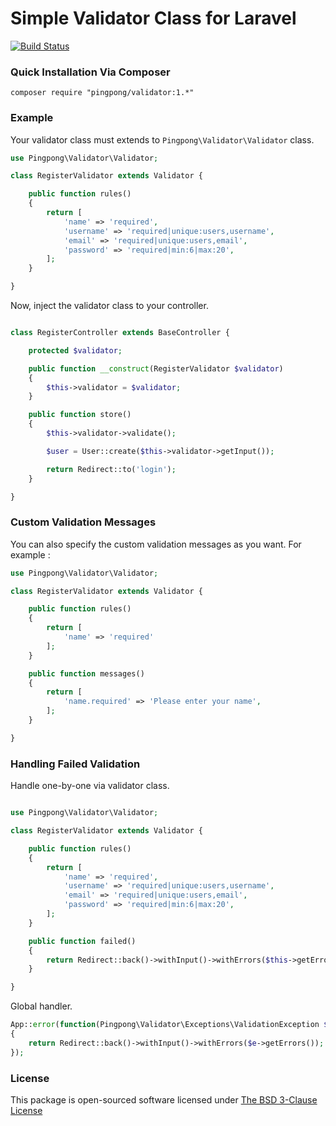 Simple Validator Class for Laravel
=========

[![Build Status](https://travis-ci.org/pingpong-labs/validator.svg)](https://travis-ci.org/pingpong-labs/validator)

### Quick Installation Via Composer

```
composer require "pingpong/validator:1.*"
```

### Example

Your validator class must extends to `Pingpong\Validator\Validator` class.

```php
use Pingpong\Validator\Validator;

class RegisterValidator extends Validator {

    public function rules()
    {
        return [
            'name' => 'required',
            'username' => 'required|unique:users,username',
            'email' => 'required|unique:users,email',
            'password' => 'required|min:6|max:20',
        ];
    }

}
```

Now, inject the validator class to your controller.

```php

class RegisterController extends BaseController {

    protected $validator;

    public function __construct(RegisterValidator $validator)
    {
        $this->validator = $validator;
    }

    public function store()
    {
        $this->validator->validate();

        $user = User::create($this->validator->getInput());

        return Redirect::to('login');
    }

}

```

### Custom Validation Messages

You can also specify the custom validation messages as you want. For example :

```php
use Pingpong\Validator\Validator;

class RegisterValidator extends Validator {

    public function rules()
    {
        return [
            'name' => 'required'
        ];
    }

    public function messages()
    {
        return [
            'name.required' => 'Please enter your name',
        ];
    }

}
```

### Handling Failed Validation

Handle one-by-one via validator class.
```php

use Pingpong\Validator\Validator;

class RegisterValidator extends Validator {

    public function rules()
    {
        return [
            'name' => 'required',
            'username' => 'required|unique:users,username',
            'email' => 'required|unique:users,email',
            'password' => 'required|min:6|max:20',
        ];
    }

    public function failed()
    {
        return Redirect::back()->withInput()->withErrors($this->getErrors());
    }

}
```

Global handler.

```php
App::error(function(Pingpong\Validator\Exceptions\ValidationException $e)
{
    return Redirect::back()->withInput()->withErrors($e->getErrors());
});
```

### License

This package is open-sourced software licensed under [The BSD 3-Clause License](http://opensource.org/licenses/BSD-3-Clause)